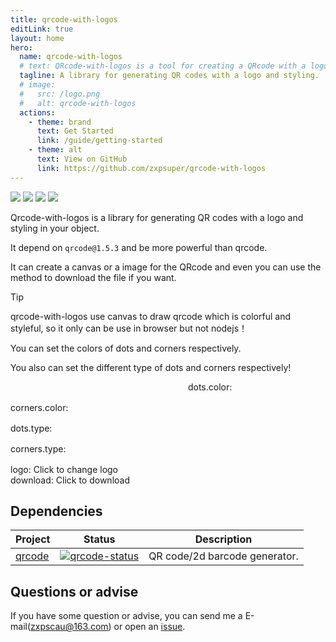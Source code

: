 ```yaml
---
title: qrcode-with-logos
editLink: true
layout: home
hero:
  name: qrcode-with-logos
  # text: QRcode-with-logos is a tool for creating a QRcode with a logo.
  tagline: A library for generating QR codes with a logo and styling.
  # image:
  #   src: /logo.png
  #   alt: qrcode-with-logos
  actions:
    - theme: brand
      text: Get Started
      link: /guide/getting-started
    - theme: alt
      text: View on GitHub
      link: https://github.com/zxpsuper/qrcode-with-logos
---
```


![](https://img.shields.io/github/stars/zxpsuper/qrcode-with-logos) ![](https://img.shields.io/npm/v/qrcode-with-logos.svg?style=flat-square) ![](https://img.shields.io/npm/dt/qrcode-with-logos.svg?style=flat-square) ![](https://img.shields.io/npm/l/qrcode.svg?style=flat-square)

Qrcode-with-logos is a library for generating QR codes with a logo and styling in your object.

It depend on `qrcode@1.5.3` and be more powerful than qrcode.

It can create a canvas or a image for the QRcode and even you can use the method to download the file if you want.

> [!TIP]
> qrcode-with-logos use canvas to draw qrcode which is colorful and styleful, so it only can be use in browser but not nodejs！

You can set the colors of dots and corners respectively.

You also can set the different type of dots and corners respectively!

<el-row :gutter="20">
  <el-col :span="12"><img id="image" style="width: 280px"/></el-col>
  <el-col :span="12" v-if="isClient">
    dots.color: <el-color-picker v-model="dotColor" @change="createQrcode1"></el-color-picker>
    <div style="margin-top: 16px">
      corners.color: <el-color-picker v-model="cornerColor" @change="createQrcode1"></el-color-picker>
    </div>
    <div style="margin-top: 16px">
      dots.type: 
      <el-select v-model="dotType" placeholder="Select" style="width: 200px" @change="createQrcode1">
        <el-option
          v-for="item in dotTypes"
          :key="item"
          :label="item"
          :value="item"
        ></el-option>
      </el-select>
    </div>
    <div style="margin-top: 16px">
      corners.type: 
      <el-select v-model="cornerType" placeholder="Select" style="width: 200px" @change="createQrcode1">
        <el-option
          v-for="item in cornerTypes"
          :key="item"
          :label="item"
          :value="item"
        ></el-option>
      </el-select>
    </div>
    <div style="margin-top: 16px">
      logo: 
      <el-upload
        class="upload-demo"
        :before-upload="beforeUpload"
        style="display: inline-block"
      >
        <el-button type="primary">Click to change logo</el-button>
      </el-upload>
    </div>
    <div>
      download: 
      <el-button type="primary" @click="createQrcode1(true)">Click to download</el-button>
    </div>
  </el-col>
</el-row>

## Dependencies

| Project  | Status                             | Description                   |
| -------- | ---------------------------------- | ----------------------------- |
| [qrcode] | [![qrcode-status]][qrcode-package] | QR code/2d barcode generator. |

[qrcode]: https://github.com/soldair/node-qrcode
[qrcode-status]: https://img.shields.io/npm/v/qrcode.svg
[qrcode-package]: https://npmjs.com/package/qrcode

## Questions or advise

If you have some question or advise, you can send me a E-mail(zxpscau@163.com) or open an [issue](https://github.com/zxpsuper/qrcode-with-logos/issues/new).

<script>
  // import QrCodeWithLogo from '../src/index'
  import QrCodeWithLogo from '../lib/qrcode-with-logos.esm'

  function getBlobURL(blob) {
    if (!blob) return ''
    var url = null
    // @ts-ignore
    if ('createObjectURL' in window && isFunction(window.createObjectURL)) {
      // @ts-ignore
      url = window.createObjectURL(blob)
    } else if (window.URL != undefined) {
      // mozilla(firefox)
      url = window.URL.createObjectURL(blob)
    } else if (window.webkitURL != undefined) {
      // webkit or chrome
      url = window.webkitURL.createObjectURL(blob)
    }
    return url
  }

  export default {
    data() {
      return {
        isClient: false,
        logo: 'https://avatars.githubusercontent.com/u/28730619?v=4',
        dotType: 'square',
        dotColor: '#000',
        dotTypes: [
          'square',
          'dot',
          'dot-small',
          'tile',
          'rounded',
          'diamond',
          'star',
          'fluid',
          'fluid-line',
          'stripe',
          'stripe-column'
        ],
        cornerType: 'square',
        cornerColor: '#000',
        cornerTypes: [
          'square',
          'rounded',
          'circle',
          'rounded-circle',
          'circle-rounded',
          'circle-diamond',
          'circle-star'
        ]
      }
    },
    mounted() {
      this.isClient = true
      this.createQrcode1()

    },
    methods: {
      createQrcode1(download = false) {
        try {
          let qrcode = new QrCodeWithLogo({
            content: "https://github.com/zxpsuper",
            width: 1024,
            image: document.getElementById("image"),
            logo: {
              src: this.logo
            },
            dotsOptions: {
              color: this.dotColor,
              type: this.dotType
            },
            cornersOptions: {
              color: this.cornerColor,
              type: this.cornerType
            },
            nodeQrCodeOptions: {
              margin: 20
            }
          });

          qrcode.getImage().then(image => {
            console.log('open image is:' , image)
          })
        } catch (err) {
          console.log(err)
        }
      },
      beforeUpload(file) {
        const url = getBlobURL(file)
        this.logo = url
        this.createQrcode1()
        return false
      }
    }
  }
</script>

<style scoped>
  .vp-doc img {
    display: inline-block 
  }
</style>

<Tongji/>
